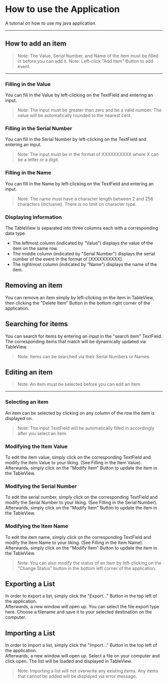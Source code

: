 # How to use the Application
A tutorial on how to use my java application.
___
## How to add an item
> Note: The Value, Serial Number, and Name of the item must be filled in before you can add it.
> Note: Left-click "Add Item" Button to add event.
___
### Filling in the Value
You can fill in the Value by left-clicking on the TextField and entering an input.
> Note: The input must be greater than zero and be a valid number. The value will be automatically rounded to the nearest cent.
### Filling in the Serial Number
You can fill in the Serial Number by left-clicking on the TextField and entering an input.
> Note: The input must be in the format of XXXXXXXXXX where X can be a letter or a digit.
### Filling in the Name
You can fill in the Name by left-clicking on the TextField and entering an input.
> Note: The name must have a character length between 2 and 256 characters (inclusive). There is no limit on character type.
### Displaying Information
The TableView is separated into three columns each with a corresponding data type.
- The leftmost column (indicated by "Value") displays the value of the item on the same row.
- The middle column (indicated by "Serial Number") displays the serial number of the event in the format of [XXXXXXXXXX].
- The rightmost column (indicated by "Name") displays the name of the item.
## Removing an item
You can remove an item simply by left-clicking on the item in TableView, then clicking the "Delete Item" Button
in the bottom right corner of the application.
## Searching for items
You can search for items by entering an input in the "search item" TextField. The corresponding items that match will be dynamically updated via TableView.
> Note: Items can be searched via their Serial Numbers or Names.
## Editing an item
> Note: An item must be selected before you can edit an item.
---
### Selecting an item
An item can be selected by clicking on any column of the row the item is displayed on.
> Note: The input TextField will be automatically filled in accordingly after you select an item.
### Modifying the Item Value
To edit the item value, simply click on the corresponding TextField and modify the Item Value to your liking. (See Filling in the Item Value).\
Afterwards, simply click on the "Modify Item" Button to update the item in the TableView.
### Modifying the Serial Number
To edit the serial number, simply click on the corresponding TextField and modify the Serial Number to your liking. (See Filling in the Serial Number).\
Afterwards, simply click on the "Modify Item" Button to update the item in the TableView.
### Modifying the Item Name
To edit the item name, simply click on the corresponding TextField and modify the Item Name to your liking. (See Filling in the Item Name).\
Afterwards, simply click on the "Modify Item" Button to update the item in the TableView.
> Note: You can also modify the status of an item by left-clicking on the "Change Status" button in the bottom left corner of the application.
## Exporting a List
In order to export a list, simply click the "Export..." Button in the top left of the application.\
Afterwards, a new window will open up. You can select the file export type here. Choose a filename and save it to your selected destination on the computer.
## Importing a List
In order to import a list, simply click the "Import..." Button in the top left of the application.\
Afterwards, a new window will open up. Select a file on your computer and click open. The list will be loaded and displayed in TableView.
> Note: Importing a list will not overwrite any existing items. Any items that cannot be added will be displayed via error message.
